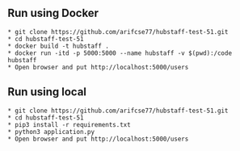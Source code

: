 ## Run using Docker
    * git clone https://github.com/arifcse77/hubstaff-test-51.git
    * cd hubstaff-test-51
    * docker build -t hubstaff .
    * docker run -itd -p 5000:5000 --name hubstaff -v $(pwd):/code hubstaff
    * Open browser and put http://localhost:5000/users
    
## Run using local
    * git clone https://github.com/arifcse77/hubstaff-test-51.git
    * cd hubstaff-test-51
    * pip3 install -r requirements.txt
    * python3 application.py
    * Open browser and put http://localhost:5000/users
